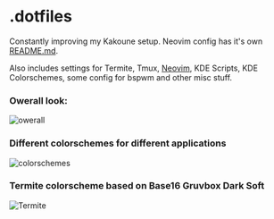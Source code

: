 # .dotfiles
Constantly improving my Kakoune setup.
Neovim config has it's own [README.md](https://github.com/andreyorst/dotfiles/tree/master/.config/kak).

Also includes settings for Termite, Tmux, [Neovim](https://github.com/andreyorst/dotfiles/tree/master/.config/nvim), KDE Scripts, KDE Colorschemes, some config for bspwm and other misc stuff.

### Owerall look:
![owerall](https://user-images.githubusercontent.com/19470159/38469313-6b9e558e-3b5b-11e8-989f-807f000a1daa.png)

### Different colorschemes for different applications
![colorschemes](https://user-images.githubusercontent.com/19470159/38469373-5a671066-3b5c-11e8-8810-488c9e938ed2.png)

### Termite colorscheme based on Base16 Gruvbox Dark Soft
![Termite](https://user-images.githubusercontent.com/19470159/38469407-c927caa4-3b5c-11e8-8832-17a02992bf78.png)
